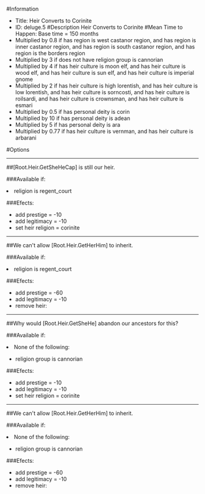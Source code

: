 #Information
 - Title: Heir Converts to Corinite
 - ID: deluge.5
#Description
Heir Converts to Corinite
#Mean Time to Happen:
Base time = 150 months
 - Multiplied by 0.8 if has region is west castanor region, and has region is inner castanor region, and has region is south castanor region, and has region is the borders region
 - Multiplied by 3 if does not have religion group is cannorian
 - Multiplied by 4 if has heir culture is moon elf, and has heir culture is wood elf, and has heir culture is sun elf, and has heir culture is imperial gnome
 - Multiplied by 2 if has heir culture is high lorentish, and has heir culture is low lorentish, and has heir culture is sorncosti, and has heir culture is roilsardi, and has heir culture is crownsman, and has heir culture is esmari
 - Multiplied by 0.5 if has personal deity is corin
 - Multiplied by 10 if has personal deity is adean
 - Multiplied by 5 if has personal deity is ara
 - Multiplied by 0.77 if has heir culture is vernman, and has heir culture is arbarani

#Options

___
##[Root.Heir.GetSheHeCap] is still our heir.

###Available if:
<li>religion is regent_court</li>

###Efects:<ul><li>add prestige = -10</li><li>add legitimacy = -10</li><li>set heir religion = corinite</li></ul>

___
##We can't allow [Root.Heir.GetHerHim] to inherit.

###Available if:
<li>religion is regent_court</li>

###Efects:<ul><li>add prestige = -60</li><li>add legitimacy = -10</li><li>remove heir:</li><ul></ul></ul>

___
##Why would [Root.Heir.GetSheHe] abandon our ancestors for this?

###Available if:
<li>None of the following:</li><ul><li>religion group is cannorian</li></ul>

###Efects:<ul><li>add prestige = -10</li><li>add legitimacy = -10</li><li>set heir religion = corinite</li></ul>

___
##We can't allow [Root.Heir.GetHerHim] to inherit.

###Available if:
<li>None of the following:</li><ul><li>religion group is cannorian</li></ul>

###Efects:<ul><li>add prestige = -60</li><li>add legitimacy = -10</li><li>remove heir:</li><ul></ul></ul>
